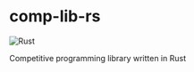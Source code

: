 # comp-lib-rs

![Rust](https://github.com/ukiyoyo/comp-lib-rs/workflows/Rust/badge.svg?branch=master)

Competitive programming library written in Rust
